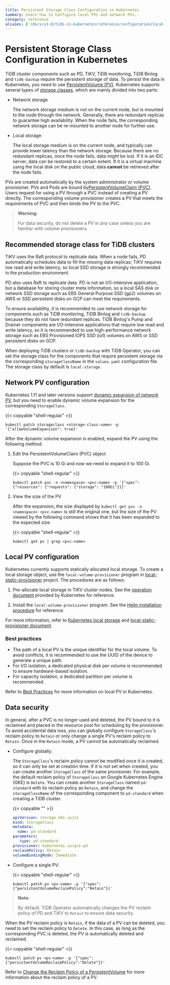 ```yaml
---
title: Persistent Storage Class Configuration in Kubernetes
summary: Learn how to Configure local PVs and network PVs.
category: reference
aliases: ['/docs/v3.0/tidb-in-kubernetes/reference/configuration/local-pv/']
---
```


# Persistent Storage Class Configuration in Kubernetes

TiDB cluster components such as PD, TiKV, TiDB monitoring, TiDB Binlog and `tidb-backup` require the persistent storage of data. To persist the data in Kubernetes, you need to use [PersistentVolume (PV)](https://kubernetes.io/docs/concepts/storage/persistent-volumes/). Kubernetes supports several types of [storage classes](https://kubernetes.io/docs/concepts/storage/volumes/), which are mainly divided into two parts:

- Network storage

    The network storage medium is not on the current node, but is mounted to the node through the network. Generally, there are redundant replicas to guarantee high availability. When the node fails, the corresponding network storage can be re-mounted to another node for further use.

- Local storage

    The local storage medium is on the current node, and typically can provide lower latency than the network storage. Because there are no redundant replicas, once the node fails, data might be lost. If it is an IDC server, data can be restored to a certain extent. If it is a virtual machine using the local disk on the public cloud, data **cannot** be retrieved after the node fails.

PVs are created automatically by the system administrator or volume provisioner. PVs and Pods are bound by[PersistentVolumeClaim (PVC)](https://kubernetes.io/docs/concepts/storage/persistent-volumes/#persistentvolumeclaims). Users request for using a PV through a PVC instead of creating a PV directly. The corresponding volume provisioner creates a PV that meets the requirements of PVC and then binds the PV to the PVC.

> **Warning:**
>
> For data security, do not delete a PV in any case unless you are familiar with volume provisioners.

## Recommended storage class for TiDB clusters

TiKV uses the Raft protocol to replicate data. When a node fails, PD automatically schedules data to fill the missing data replicas; TiKV requires low read and write latency, so local SSD storage is strongly recommended in the production environment.

PD also uses Raft to replicate data. PD is not an I/O-intensive application, but a database for storing cluster meta information, so a local SAS disk or network SSD storage such as EBS General Purpose SSD (gp2) volumes on AWS or SSD persistent disks on GCP can meet the requirements.

To ensure availability, it is recommended to use network storage for components such as TiDB monitoring, TiDB Binlog and `tidb-backup` because they do not have redundant replicas. TiDB Binlog's Pump and Drainer components are I/O-intensive applications that require low read and write latency, so it is recommended to use high-performance network storage such as EBS Provisioned IOPS SSD (io1) volumes on AWS or SSD persistent disks on GCP.

When deploying TiDB clusters or `tidb-backup` with TiDB Operator, you can set the storage class for the components that require persistent storage via the corresponding `storageClassName` in the `values.yaml` configuration file. The storage class by default is `local-storage`.

## Network PV configuration

Kubernetes 1.11 and later versions support [dynamic expansion of network PV](https://kubernetes.io/blog/2018/07/12/resizing-persistent-volumes-using-kubernetes/), but you need to enable dynamic volume expansion for the corresponding `StorageClass`.

{{< copyable "shell-regular" >}}

```shell
kubectl patch storageclass <storage-class-name> -p '{"allowVolumeExpansion": true}'
```

After the dynamic volume expansion is enabled, expand the PV using the following method:

1. Edit the PersistentVolumeClaim (PVC) object

    Suppose the PVC is 10 Gi and now we need to expand it to 100 Gi.

    {{< copyable "shell-regular" >}}

    ```shell
    kubectl patch pvc -n <namespace> <pvc-name> -p '{"spec": {"resources": {"requests": {"storage": "100Gi"}}}'
    ```

2. View the size of the PV

    After the expansion, the size displayed by `kubectl get pvc -n <namespace> <pvc-name>` is still the original one, but the size of the PV viewed by the following command shows that it has been expanded to the expected size.

    {{< copyable "shell-regular" >}}

    ```shell
    kubectl get pv | grep <pvc-name>
    ```

## Local PV configuration

Kubernetes currently supports statically allocated local storage. To create a local storage object, use the `local-volume-provisioner` program in [local-static-provisioner](https://github.com/kubernetes-sigs/sig-storage-local-static-provisioner) project. The procedures are as follows:

1. Pre-allocate local storage in TiKV cluster nodes. See the [operation document](https://github.com/kubernetes-sigs/sig-storage-local-static-provisioner/blob/master/docs/operations.md) provided by Kubernetes for reference.

2. Install the `local-volume-provisioner` program. See the [Helm installation procedure](https://github.com/kubernetes-sigs/sig-storage-local-static-provisioner/tree/master/helm) for reference.

For more information, refer to [Kubernetes local storage](https://kubernetes.io/docs/concepts/storage/volumes/#local) and [local-static-provisioner document](https://github.com/kubernetes-sigs/sig-storage-local-static-provisioner#overview).

### Best practices

- The path of a local PV is the unique identifier for the local volume. To avoid conflicts, it is recommended to use the UUID of the device to generate a unique path.
- For I/O isolation, a dedicated physical disk per volume is recommended to ensure hardware-based isolation.
- For capacity isolation, a dedicated partition per volume is recommended.

Refer to [Best Practices](https://github.com/kubernetes-sigs/sig-storage-local-static-provisioner/blob/master/docs/best-practices.md) for more information on local PV in Kubernetes.

## Data security

In general, after a PVC is no longer used and deleted, the PV bound to it is reclaimed and placed in the resource pool for scheduling by the provisioner. To avoid accidental data loss, you can globally configure `StorageClass`'s reclaim policy to `Retain` or only change a single PV's reclaim policy to `Retain`. Once in the `Retain` mode, a PV cannot be automatically reclaimed.

- Configure globally:

    The `StorageClass`'s reclaim policy cannot be modified once it is created, so it can only be set at creation time. If it is not set when created, you can create another `StorageClass` of the same provisioner. For example, the default reclaim policy of `StorageClass` on Google Kubernetes Engine (GKE) is `Delete`. You can create another `StorageClass` named `pd-standard` with its reclaim policy as `Retain`, and change the `storageClassName` of the corresponding component to `pd-standard` when creating a TiDB cluster.

    {{< copyable "" >}}

    ```yaml
    apiVersion: storage.k8s.io/v1
    kind: StorageClass
    metadata:
      name: pd-standard
    parameters:
       type: pd-standard
    provisioner: kubernetes.io/gce-pd
    reclaimPolicy: Retain
    volumeBindingMode: Immediate
    ```

- Configure a single PV:

    {{< copyable "shell-regular" >}}

    ```shell
    kubectl patch pv <pv-name> -p '{"spec":{"persistentVolumeReclaimPolicy":"Retain"}}'
    ```

> **Note:**
>
> By default, TiDB Operator automatically changes the PV reclaim policy of PD and TiKV to `Retain` to ensure data security.

When the PV reclaim policy is `Retain`, if the data of a PV can be deleted, you need to set the reclaim policy to `Delete`. In this case, as long as the corresponding PVC is deleted, the PV is automatically deleted and reclaimed.

{{< copyable "shell-regular" >}}

```shell
kubectl patch pv <pv-name> -p '{"spec":{"persistentVolumeReclaimPolicy":"Delete"}}'
```

Refer to [Change the Reclaim Policy of a PersistentVolume](https://kubernetes.io/docs/tasks/administer-cluster/change-pv-reclaim-policy/) for more information about the reclaim policy of a PV.